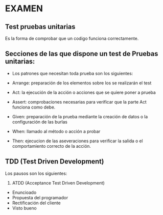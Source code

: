 # EXAMEN
## Test pruebas unitarias

Es la forma de comprobar que un codigo funciona correctamente.

## Secciones de las que dispone un test de Pruebas unitarias:

- Los patrones que necesitan toda prueba son los siguientes:

* Arrange: preparación de los elementos sobre los se realizarán el test
* Act: la  ejecución de la acción o acciones que se quiere poner a prueba
* Assert:  comprobaciones necesarias para verificar que la parte Act funciona como debe.

* Given: preparación de la prueba mediante la creación de datos o la configuración de las burlas
* When: llamado al método o acción a probar
* Then: ejecucion de las aseveraciones para verificar la salida o el comportamiento correcto de la acción.

## TDD  (Test Driven Development)

Los pausos son los siguientes:

1. ATDD  (Acceptance Test Driven Development)
- Enuncioado
- Propuesta del programador
- Rectificación del cliente
- Visto bueno
